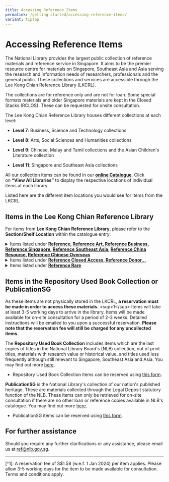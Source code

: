 ```yaml
---
title: Accessing Reference Items
permalink: /getting-started/accessing-reference-items/
variant: tiptap
---
```

<h1><strong>Accessing Reference Items</strong></h1>
<p>The National Library provides the largest public collection of reference
materials and reference service in Singapore. It aims to be the premier
resource centre for materials on Singapore, Southeast Asia and Asia serving
the research and information needs of researchers, professionals and the
general public. These collections and services are accessible through the
Lee Kong Chian Reference Library (LKCRL).</p>
<p>The collections are for reference only and are not for loan. Some special
formats materials and older Singapore materials are kept in the Closed
Stacks (RCLOS). These can be requested for onsite consultation.</p>
<p>The Lee Kong Chian Reference Library houses different collections at each
level:</p>
<ul data-tight="true" class="tight">
<li>
<p><strong>Level 7</strong>: Business, Science and Technology collections</p>
</li>
<li>
<p><strong>Level 8</strong>: Arts, Social Sciences and Humanities collections</p>
</li>
<li>
<p><strong>Level 9</strong>: Chinese, Malay and Tamil collections and the
Asian Children's Literature collection</p>
</li>
<li>
<p><strong>Level 11</strong>: Singapore and Southeast Asia collections</p>
</li>
</ul>
<p>All our collection items can be found in our <strong><a href="https://catalogue.nlb.gov.sg" rel="noopener noreferrer nofollow" target="_blank">online Catalogue</a></strong>.
Click on&nbsp;<strong>“View All Libraries”</strong> to display the respective
locations of individual items at each library.</p>
<p>Listed here are the different item locations you would see for items from
the LKCRL.</p>
<h2>Items in the Lee Kong Chian Reference Library</h2>
<p>For items from <strong>Lee Kong Chian Reference Library</strong>, please
refer to the <strong>Section/Shelf Location</strong> within the catalogue
entry:</p>
<div data-type="detailGroup" class="isomer-accordion isomer-accordion-white">
<details class="isomer-details">
<summary>Items listed under <strong><u>Reference,</u> <u>Reference Art,</u> <u>Reference Business,</u> <u>Reference Singapore,</u> <u>Reference Southeast Asia,</u> <u>Reference China Resource,</u> <u>Reference Chinese Overseas</u></strong>
</summary>
<div data-type="detailsContent" class="isomer-details-content">
<p></p>
<p>These items should be available in the <strong>open shelves</strong>. Please
head to the respective level (levels 7, 8, 9 or 11) and look for the corresponding
shelf numbers and shelf sections.</p>
<p>Items are shelved according to their call numbers.</p>
</div>
</details>
<details class="isomer-details">
<summary>Items listed under <strong><u>Reference Closed Access, Reference Donor...</u></strong>
</summary>
<div data-type="detailsContent" class="isomer-details-content">
<p>These items are in our Closed Stacks and are not found on the open shelves.
You can make an online reservation to access these materials, or request
for them in-person at the Level 11 Information Counter (10am - 7pm).
<br>
<br>You may plan your visit ahead of time and make an <a href="https://go.gov.sg/nlb-rclos-form" rel="noopener noreferrer nofollow" target="_blank">online reservation</a> (free of
charge) to access these materials. Please place an online request at least
2 working days before your visit. You will be informed of your application
status the next working day.
<br>Our staff will email you with instructions on how to retrieve your items
for reference during your visit.
<br>
<br>You can also request for these items at the Level 11 Information Counter
from 10am - 7pm. These items will be retrieved from our Closed Stacks by
our staff. This typically takes 20 minutes, but may require more time,
depending on complexity of the request. You can view the items in the library
until closing time the same day. Please return the items to the counter
when you are done.</p>
</div>
</details>
<details class="isomer-details">
<summary>Items listed under <strong><u>Reference Rare</u></strong>
</summary>
<div data-type="detailsContent" class="isomer-details-content">
<p>These rare items often hold heritage value and are not available for reference
without written permission. Due to preservation considerations, the rare
materials are kept in a controlled environment at the National Library.
<br>
<br>Researchers are encouraged to use the surrogate copies (microfilms or
digitised copies) of the rare materials.
<br>
<br>Please refer to the catalogue entries for details for each item:
<br>- Refer to <strong>Shelving Notes</strong> for any microfilms (which begin
with NLxxxxx), or
<br>- Refer to <strong>Electronic Access</strong> for any digital surrogate
copy (URLs mostly accessible from home, otherwise available at a dedicated
terminal at Level 11 of the Library).
<br>
<br>- Microfilms are viewable at Level 11 of the Library, while digitised
copies are accessible on <a href="https://www.nlb.gov.sg/main/nlonline" rel="noopener noreferrer nofollow" target="_blank">NL Online</a>.
<br>
<br>- For requests to view the physical item, a request form to access the
Rare Collection must be submitted. A detailed explanation for the purpose
of research and explanation for the necessity to access the physical item
is compulsory. Please click <a href="https://form.gov.sg/611c69af928b860012c23309" rel="noopener noreferrer nofollow" target="_blank">here</a> to access the
request form.</p>
</div>
</details>
</div>
<h2>Items in the Repository Used Book Collection or PublicationSG</h2>
<p>As these items are not physically stored in the LKCRL, <strong>a reservation must be made in order to access these materials.</strong> &lt;sup&gt;1&lt;/sup&gt;
Items will take at least 3-5 working days to arrive in the library. Items
will be made available for on-site consultation for a period of 2-3 weeks.
Detailed instructions will be emailed to you upon a successful reservation. <strong>Please note that the reservation fee will still be charged for any uncollected items.</strong>
</p>
<p>The <strong>Repository Used Book Collection</strong> includes items which
are the last copies of titles in the National Library Board's (NLB) collection,
out of print titles, materials with research value or historical value,
and titles used less frequently although still relevant to Singapore, Southeast
Asia and Asia. You may find out more <a href="https://www.nlb.gov.sg/main/services/reference-and-research-services/repository-used-materials" rel="noopener noreferrer nofollow" target="_blank">here</a>.</p>
<ul data-tight="true" class="tight">
<li>
<p>Repository Used Book Collection items can be reserved using <a href="https://go.gov.sg/nlb-rur-form" rel="noopener noreferrer nofollow" target="_blank">this form</a>.</p>
</li>
</ul>
<p><strong>PublicationSG</strong> is the National Library's collection of
our nation's published heritage. These are materials collected through
the Legal Deposit statutory function of the NLB. These items can only be
retrieved for on-site consultation if there are no other loan or reference
copies available in NLB's catalogue. You may find out more <a href="https://www.nlb.gov.sg/main/services/Reference-and-Research-Services/PublicationSG" rel="noopener noreferrer nofollow" target="_blank">here</a>.</p>
<ul data-tight="true" class="tight">
<li>
<p>PublicationSG items can be reserved using <a href="https://go.gov.sg/nlb-pubsg-form" rel="noopener noreferrer nofollow" target="_blank">this form</a>.</p>
</li>
</ul>
<h2>For further assistance</h2>
<p>Should you require any further clarifications or any assistance, please
email us at <a href="mailto:ref@nlb.gov.sg" rel="noopener noreferrer nofollow" target="_blank">ref@nlb.gov.sg</a>.</p>
<hr>
<p>[^1]: A reservation fee of S$1.58 (w.e.f. 1 Jan 2024) per item applies.
Please allow 3-5 working days for the item to be made available for consultation.
Terms and conditions apply.</p>